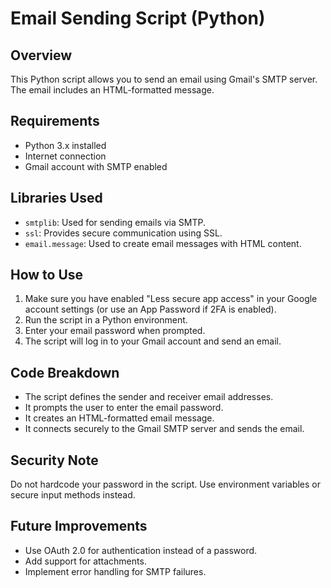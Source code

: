 # Email Sending Script (Python)

## Overview
This Python script allows you to send an email using Gmail's SMTP server. The email includes an HTML-formatted message.

## Requirements
- Python 3.x installed
- Internet connection
- Gmail account with SMTP enabled

## Libraries Used
- `smtplib`: Used for sending emails via SMTP.
- `ssl`: Provides secure communication using SSL.
- `email.message`: Used to create email messages with HTML content.

## How to Use
1. Make sure you have enabled "Less secure app access" in your Google account settings (or use an App Password if 2FA is enabled).
2. Run the script in a Python environment.
3. Enter your email password when prompted.
4. The script will log in to your Gmail account and send an email.

## Code Breakdown
- The script defines the sender and receiver email addresses.
- It prompts the user to enter the email password.
- It creates an HTML-formatted email message.
- It connects securely to the Gmail SMTP server and sends the email.

## Security Note
Do not hardcode your password in the script. Use environment variables or secure input methods instead.

## Future Improvements
- Use OAuth 2.0 for authentication instead of a password.
- Add support for attachments.
- Implement error handling for SMTP failures.

